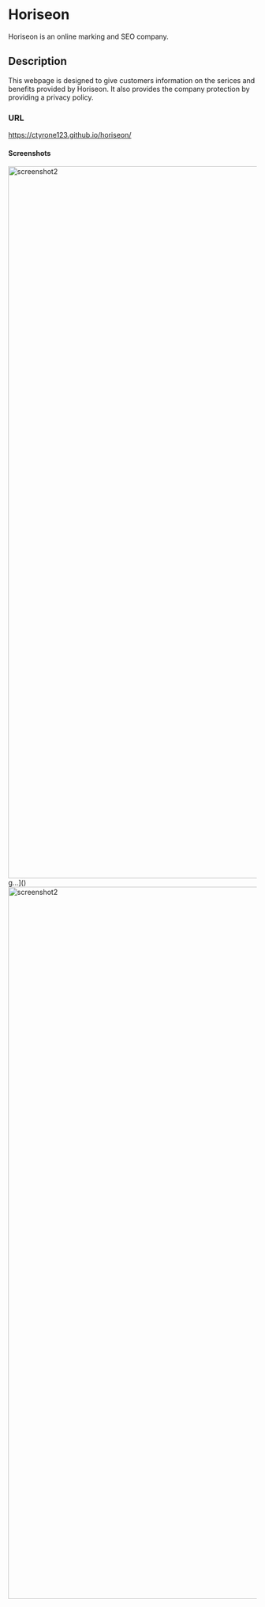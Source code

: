 # Horiseon
Horiseon is an online marking and SEO company.
## Description
This webpage is designed to give customers information on the serices and benefits provided by Horiseon. It also provides the company protection by providing a privacy policy.
### URL
https://ctyrone123.github.io/horiseon/
#### Screenshots

<img width="1440" alt="screenshot2" src="https://user-images.githubusercontent.com/64606912/82707604-068e8700-9c42-11ea-9976-02ac2c0a5e57.png">
g…]()
<img width="1440" alt="screenshot2" src="https://user-images.githubusercontent.com/64606912/82707691-2b82fa00-9c42-11ea-9f12-714b868327f3.png">